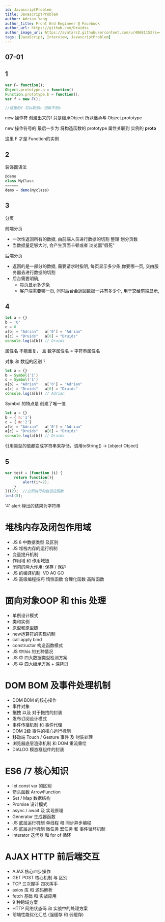 ```yaml
---
id: JavascriptProblem
title: JavascriptProblem
author: Adrian Yang
author_title: Front End Engineer @ Facebook
author_url: https://github.com/Druidss
author_image_url: https://avatars2.githubusercontent.com/u/40681152?s=460&u=e324c1f3465c768888c1fcf798b5f5eb1be9d60d&v=4
tags: [JavaScript, Interview, JavascriptProblem]
---
```


## 07-01

## 1

```js
var F= function();
Object.prototype.a = function()
Function.prototype.b = function();
var f = new F();

//这里的f 可以取到a 但取不到b
```

new 操作符 创建出来的f 只是继承Object  所以继承与 Object.prototype

new 操作符号的 最后一步为 将构造函数的 prototype  属性关联到 实例的 __proto__

这里 F 才是 Function的实例

<!--truncate-->

## 2

装饰器语法

```js
@demo
class MyClass
======
demo = demo(Myclass)
```

## 3

分页

前端分页

- 一次性返回所有的数据, 由前端人员进行数据的切割 整理  划分页数
- 当数据量足够大时, 会产生页面卡顿或者 浏览器"假死"

后端分页

- 返回的是一部分的数据, 需要请求时指明, 每页显示多少条,你要哪一页, 交由服务器去进行数据的切割
- 后台需要明确,
  - 每页显示多少条
  - 客户端需要哪一页, 同时后台会返回数据一共有多少个, 用于交给前端显示,

## 4

```js
let a = {}
b = '0'  
c = 0   
a[b] = "Adrian"   a['0'] = "Adrian"
a[c] = "Druids"   a[0] = "Druids"
console.log(a[b]) // Druids
```

属性名 不能重复， 且 数字属性名 = 字符串属性名

对象 和 数组的区别？ 



```js
let a = {}
b = Symbol('1')
c = Symbol('1')   
a[b] = "Adrian"   a['0'] = "Adrian"
a[c] = "Druids"   a[0] = "Druids"
console.log(a[b]) // Adrian
```

Symbol 的特点是  创建了唯一值



```js
let a = {}
b = { n:'1'}
c = { m:'2'}
a[b] = "Adrian"   a['0'] = "Adrian"
a[c] = "Druids"   a[0] = "Druids"
console.log(a[b]) // Druids
```

引用类型的值都变成字符串来存储，调用toString()  -> [object Object]



## 5

```js
var test = (function (i) {
    return function(){
        alert(i*=2);
    }
})(2);  //立即执行的自适应函数
test(5);
```

'4' alert 弹出的结果为字符串



# 堆栈内存及闭包作用域

- JS 8 中数据类型 及区别
- JS 堆栈内存的运行机制
- 变量提升机制
- 作用域 和 作用域链
- 闭包的两大作用: 保存 / 保护
- JS 的编译机制: VO AO GO
- JS 高级编程技巧   惰性函数 合理化函数 高阶函数



# 面向对象OOP 和 this 处理 

- 单例设计模式
- 类和实例
- 原型和原型链
- new运算符的实现机制
- call apply bind
- constructor 构造函数模式
- JS 中this 的五种情况
- JS 中 四大数据类型检测方案
- JS 中 四大继承方案 +  深拷贝



# DOM BOM 及事件处理机制

- DOM BOM  的核心操作
- 事件对象
- 拖拽 以及 对于拖拽的封装
- 发布订阅设计模式
- 事件传播机制 和 事件代理
- DOM 2级 事件的核心运行机制
- 移动端 Touch / Gesture 事件 及 封装处理
- 浏览器底层渲染机制 和 DOM 重流重绘
- DIALOG 模态框组件的封装



# ES6 /7 核心知识

- let const var 的区别
- 箭头函数 ArrowFunction
- Set / Map 数据结构
- Promise 设计模式
- async / await 及 实现原理
- Generator 生成器函数
- JS 底层运行机制 单线程 和 同步异步编程
- JS 底层运行机制 微任务 宏任务 和 事件循环机制
- interator 迭代器 和 for of 循环



# AJAX HTTP 前后端交互

- AJAX 核心四步操作
- GET POST 核心机制 与 区别
- TCP 三次握手 四次挥手
- axios 库 和 源码解析
- fetch 基础 和 实战应用
- 9 种跨域方案
- HTTP 网络状态码 和 实战中的处理方案
- 前端性能优化汇总 (强缓存 和 弱缓存)